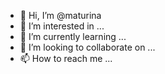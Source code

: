 - 👋 Hi, I’m @maturina
- 👀 I’m interested in ...
- 🌱 I’m currently learning ...
- 💞️ I’m looking to collaborate on ...
- 📫 How to reach me ...

<!---
maturina/maturina is a ✨ special ✨ repository because its `README.md` (this file) appears on your GitHub profile.
You can click the Preview link to take a look at your changes.
--->
